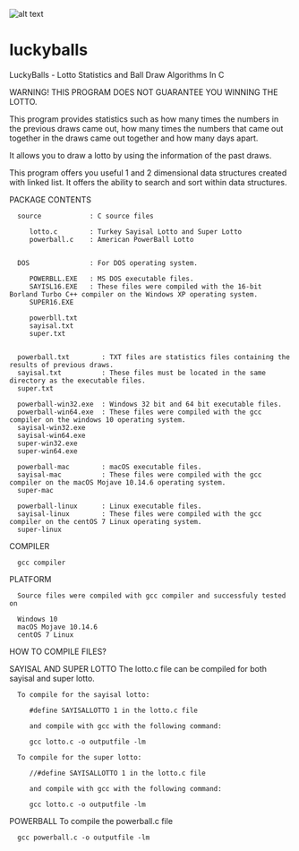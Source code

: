 ![alt text](https://disk.yandex.com.tr/i/CQVf5TJdzY6J8g)

# luckyballs
LuckyBalls - Lotto Statistics and Ball Draw Algorithms In C


WARNING! THIS PROGRAM DOES NOT GUARANTEE YOU WINNING THE LOTTO.

This program provides statistics such as how many times the numbers in the previous draws came out, how many times the numbers that came out together in the draws came out together and how many days apart.

It allows you to draw a lotto by using the information of the past draws.

This program offers you useful 1 and 2 dimensional data structures created with linked list. It offers the ability to search and sort within data structures.


PACKAGE CONTENTS

      source            : C source files

         lotto.c        : Turkey Sayisal Lotto and Super Lotto
         powerball.c    : American PowerBall Lotto


      DOS               : For DOS operating system. 

         POWERBLL.EXE   : MS DOS executable files.
         SAYISL16.EXE   : These files were compiled with the 16-bit Borland Turbo C++ compiler on the Windows XP operating system.
         SUPER16.EXE

         powerbll.txt
         sayisal.txt
         super.txt


      powerball.txt        : TXT files are statistics files containing the results of previous draws.
      sayisal.txt          : These files must be located in the same directory as the executable files.
      super.txt

      powerball-win32.exe  : Windows 32 bit and 64 bit executable files.
      powerball-win64.exe  : These files were compiled with the gcc compiler on the windows 10 operating system.
      sayisal-win32.exe
      sayisal-win64.exe
      super-win32.exe
      super-win64.exe

      powerball-mac        : macOS executable files.
      sayisal-mac          : These files were compiled with the gcc compiler on the macOS Mojave 10.14.6 operating system.
      super-mac

      powerball-linux      : Linux executable files.
      sayisal-linux        : These files were compiled with the gcc compiler on the centOS 7 Linux operating system.
      super-linux


COMPILER

      gcc compiler


PLATFORM

      Source files were compiled with gcc compiler and successfuly tested on

      Windows 10
      macOS Mojave 10.14.6
      centOS 7 Linux



HOW TO COMPILE FILES?

   SAYISAL AND SUPER LOTTO
   The lotto.c file can be compiled for both sayisal and super lotto.

      To compile for the sayisal lotto:

         #define SAYISALLOTTO 1 in the lotto.c file

         and compile with gcc with the following command:

         gcc lotto.c -o outputfile -lm

      To compile for the super lotto:

         //#define SAYISALLOTTO 1 in the lotto.c file

         and compile with gcc with the following command:

         gcc lotto.c -o outputfile -lm

   POWERBALL
   To compile the powerball.c file

      gcc powerball.c -o outputfile -lm

